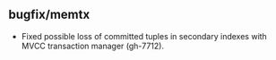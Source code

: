 ## bugfix/memtx

* Fixed possible loss of committed tuples in secondary indexes with MVCC
  transaction manager (gh-7712).
